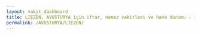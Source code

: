 ```yaml
---
layout: vakit_dashboard
title: LIEZEN, AVUSTURYA için iftar, namaz vakitleri ve hava durumu - ilçe/eyalet seç
permalink: /AVUSTURYA/LIEZEN/
---
```


<script type="text/javascript">
  var GLOBAL_COUNTRY = 'AVUSTURYA';
  var GLOBAL_CITY = 'LIEZEN';
  var GLOBAL_STATE = '';
  var lat = 72;
  var lon = 21;
</script>

